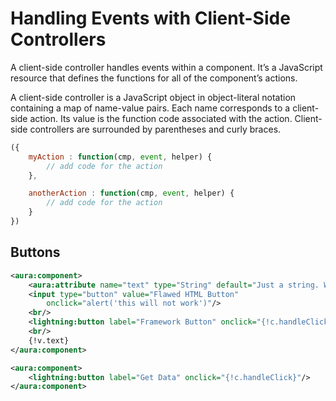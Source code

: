 # Handling Events with Client-Side Controllers

A client-side controller handles events within a component. It’s a JavaScript resource that defines the functions for all of the component’s actions.

A client-side controller is a JavaScript object in object-literal notation containing a map of name-value pairs. Each name corresponds to a client-side action. Its value is the function code associated with the action. Client-side controllers are surrounded by parentheses and curly braces.

```javascript
({
    myAction : function(cmp, event, helper) {
        // add code for the action
    },

    anotherAction : function(cmp, event, helper) {
        // add code for the action
    }
})
```

## Buttons

```xml
<aura:component>
    <aura:attribute name="text" type="String" default="Just a string. Waiting for change."/>
    <input type="button" value="Flawed HTML Button"
        onclick="alert('this will not work')"/>
    <br/>
    <lightning:button label="Framework Button" onclick="{!c.handleClick}"/>
    <br/>
    {!v.text}
</aura:component>
```
```xml
<aura:component>
    <lightning:button label="Get Data" onclick="{!c.handleClick}"/>
</aura:component>
```
